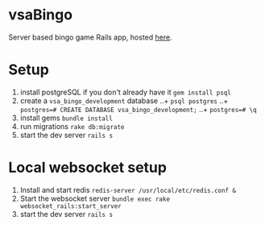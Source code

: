 # vsaBingo
Server based bingo game Rails app, hosted [here](https://salty-thicket-55431.herokuapp.com/).

# Setup
1. install postgreSQL if you don't already have it `gem install psql`
2. create a `vsa_bingo_development` database
..+ `psql postgres`
..+ `postgres=# CREATE DATABASE vsa_bingo_development;`
..+ `postgres=# \q`
3. install gems `bundle install`
4. run migrations `rake db:migrate`
5. start the dev server `rails s`

# Local websocket setup
1. Install and start redis `redis-server /usr/local/etc/redis.conf &`
2. Start the websocket server `bundle exec rake websocket_rails:start_server`
3. start the dev server `rails s`
